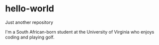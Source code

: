 # hello-world
Just another repository

I'm a South African-born student at the University of Virginia who enjoys coding and playing golf.
